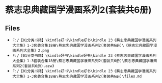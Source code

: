 # 蔡志忠典藏国学漫画系列2(套装共6册)

## Files

- `F:/【01分类书籍】\kindle好书\kindle好书\kindle 23《蔡志忠典藏国学漫画系列大全集》1-3套装合集18册\蔡志忠典藏国学漫画系列2(套装共6册)\《蔡志忠典藏国学漫画系列大全集》2.png`
- `F:/【01分类书籍】\kindle好书\kindle好书\kindle 23《蔡志忠典藏国学漫画系列大全集》1-3套装合集18册\蔡志忠典藏国学漫画系列2(套装共6册)\蔡志忠典藏国学漫画系列2(套装共6册).azw3`
- `F:/【01分类书籍】\kindle好书\kindle好书\kindle 23《蔡志忠典藏国学漫画系列大全集》1-3套装合集18册\蔡志忠典藏国学漫画系列2(套装共6册)\files.md`
